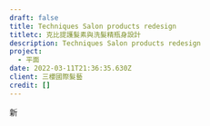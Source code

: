 ```yaml
---
draft: false
title: Techniques Salon products redesign
titletc: 克比提護髮素與洗髮精瓶身設計
description: Techniques Salon products redesign
project:
  - 平面
date: 2022-03-11T21:36:35.630Z
client: 三櫻國際髮藝
credit: []
---
```

新